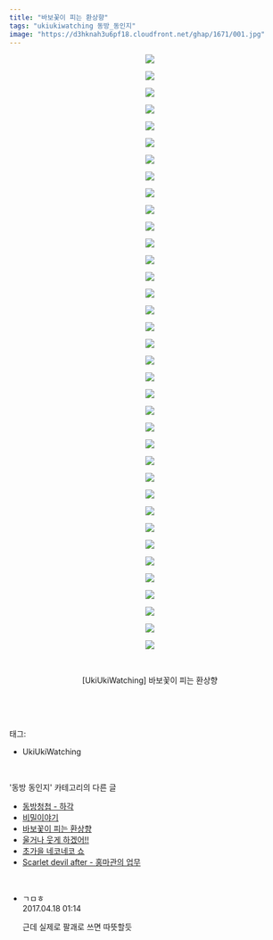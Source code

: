 ```yaml
---
title: "바보꽃이 피는 환상향"
tags: "ukiukiwatching 동방_동인지"
image: "https://d3hknah3u6pf18.cloudfront.net/ghap/1671/001.jpg"
---
```

<div class="article">
<p style="text-align: center; clear: none; float: none;"><img src="{{ site.imgserver4 }}/ghap/1671/001.jpg"/></p>
<p style="text-align: center; clear: none; float: none;"><img src="{{ site.imgserver4 }}/ghap/1671/002.jpg"/></p>
<p style="text-align: center; clear: none; float: none;"><img src="{{ site.imgserver4 }}/ghap/1671/003.jpg"/></p>
<p style="text-align: center; clear: none; float: none;"><img src="{{ site.imgserver4 }}/ghap/1671/004.jpg"/></p>
<p style="text-align: center; clear: none; float: none;"><img src="{{ site.imgserver4 }}/ghap/1671/005.jpg"/></p>
<p style="text-align: center; clear: none; float: none;"><img src="{{ site.imgserver4 }}/ghap/1671/006.jpg"/></p>
<p style="text-align: center; clear: none; float: none;"><img src="{{ site.imgserver4 }}/ghap/1671/007.jpg"/></p>
<p style="text-align: center; clear: none; float: none;"><img src="{{ site.imgserver4 }}/ghap/1671/008.jpg"/></p>
<p style="text-align: center; clear: none; float: none;"><img src="{{ site.imgserver4 }}/ghap/1671/009.jpg"/></p>
<p style="text-align: center; clear: none; float: none;"><img src="{{ site.imgserver4 }}/ghap/1671/010.jpg"/></p>
<p style="text-align: center; clear: none; float: none;"><img src="{{ site.imgserver4 }}/ghap/1671/011.jpg"/></p>
<p style="text-align: center; clear: none; float: none;"><img src="{{ site.imgserver4 }}/ghap/1671/012.jpg"/></p>
<p style="text-align: center; clear: none; float: none;"><img src="{{ site.imgserver4 }}/ghap/1671/013.jpg"/></p>
<p style="text-align: center; clear: none; float: none;"><img src="{{ site.imgserver4 }}/ghap/1671/014.jpg"/></p>
<p style="text-align: center; clear: none; float: none;"><img src="{{ site.imgserver4 }}/ghap/1671/015.jpg"/></p>
<p style="text-align: center; clear: none; float: none;"><img src="{{ site.imgserver4 }}/ghap/1671/016.jpg"/></p>
<p style="text-align: center; clear: none; float: none;"><img src="{{ site.imgserver4 }}/ghap/1671/017.jpg"/></p>
<p style="text-align: center; clear: none; float: none;"><img src="{{ site.imgserver4 }}/ghap/1671/018.jpg"/></p>
<p style="text-align: center; clear: none; float: none;"><img src="{{ site.imgserver4 }}/ghap/1671/019.jpg"/></p>
<p style="text-align: center; clear: none; float: none;"><img src="{{ site.imgserver4 }}/ghap/1671/020.jpg"/></p>
<p style="text-align: center; clear: none; float: none;"><img src="{{ site.imgserver4 }}/ghap/1671/021.jpg"/></p>
<p style="text-align: center; clear: none; float: none;"><img src="{{ site.imgserver4 }}/ghap/1671/022.jpg"/></p>
<p style="text-align: center; clear: none; float: none;"><img src="{{ site.imgserver4 }}/ghap/1671/023.jpg"/></p>
<p style="text-align: center; clear: none; float: none;"><img src="{{ site.imgserver4 }}/ghap/1671/024.jpg"/></p>
<p style="text-align: center; clear: none; float: none;"><img src="{{ site.imgserver4 }}/ghap/1671/025.jpg"/></p>
<p style="text-align: center; clear: none; float: none;"><img src="{{ site.imgserver4 }}/ghap/1671/026.jpg"/></p>
<p style="text-align: center; clear: none; float: none;"><img src="{{ site.imgserver4 }}/ghap/1671/027.jpg"/></p>
<p style="text-align: center; clear: none; float: none;"><img src="{{ site.imgserver4 }}/ghap/1671/028.jpg"/></p>
<p style="text-align: center; clear: none; float: none;"><img src="{{ site.imgserver4 }}/ghap/1671/029.jpg"/></p>
<p style="text-align: center; clear: none; float: none;"><img src="{{ site.imgserver4 }}/ghap/1671/030.jpg"/></p>
<p style="text-align: center; clear: none; float: none;"><img src="{{ site.imgserver4 }}/ghap/1671/031.jpg"/></p>
<p style="text-align: center; clear: none; float: none;"><img src="{{ site.imgserver4 }}/ghap/1671/032.jpg"/></p>
<p style="text-align: center; clear: none; float: none;"><img src="{{ site.imgserver4 }}/ghap/1671/033.jpg"/></p>
<p style="text-align: center; clear: none; float: none;"><img src="{{ site.imgserver4 }}/ghap/1671/034.jpg"/></p>
<p style="text-align: center; clear: none; float: none;"><img src="{{ site.imgserver4 }}/ghap/1671/035.jpg"/></p>
<p style="text-align: center; clear: none; float: none;"><img src="{{ site.imgserver4 }}/ghap/1671/036.jpg"/></p>
<p style="text-align: center; clear: none; float: none;"><br/></p>
<p style="text-align: center; clear: none; float: none;">[UkiUkiWatching] 바보꽃이 피는 환상향</p>
<p><br/></p>
</div><br/>
<div class="tagTrail">
<p>태그: </p>
<ul>
<li>UkiUkiWatching</li>
</ul>
</div><br/>
<div class="another">
<p>'동방 동인지' 카테고리의 다른 글</p>
<ul>
<li><a href="/ghap_1673">동방청첩 - 하각</a></li>
<li><a href="/ghap_1672">비밀이야기</a></li>
<li><a href="/ghap_1671">바보꽃이 피는 환상향</a></li>
<li><a href="/ghap_1670">울거나 웃게 하겠어!!</a></li>
<li><a href="/ghap_1669">초가을 네코네코 쇼</a></li>
<li><a href="/ghap_1667">Scarlet devil after - 홍마관의 업무</a></li>
</ul>
</div><br/>
<div class="cb_module cb_fluid">
<div class="cb_wrt cb_profile">
<div class="comment">
<ul>
<li class="cb_thumb_off" id="comment14967549">
<div class="cb_comment_area">
<div class="cb_info_area">
<div class="cb_section">
<span class="cb_nick_name">ㄱㅁㅎ</span>
</div>
<div class="cb_section">
<span class="cb_date">2017.04.18 01:14 </span>
</div>
</div>
<div class="cb_dsc_comment">
<p class="cb_dsc">
											근데 실제로 팔괘로 쓰면 따뜻할듯
										</p>
</div>
</div></li>
</ul>
</div>
</div><!-- commentList close -->
</div><br/>
